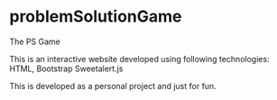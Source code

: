 # problemSolutionGame
The PS Game

This is an interactive website developed using following technologies:
HTML,
Bootstrap
Sweetalert.js

This is developed as a personal project and just for fun. 
